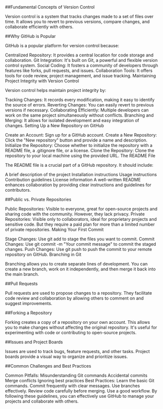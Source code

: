 ##Fundamental Concepts of Version Control

Version control is a system that tracks changes made to a set of files over time. It allows you to revert to previous versions, compare changes, and collaborate efficiently with others.

##Why GitHub is Popular

GitHub is a popular platform for version control because:

Centralized Repository: It provides a central location for code storage and collaboration.
Git Integration: It's built on Git, a powerful and flexible version control system.
Social Coding: It fosters a community of developers through features like forks, pull requests, and issues.
Collaboration Tools: It offers tools for code review, project management, and issue tracking.
Maintaining Project Integrity with Version Control

Version control helps maintain project integrity by:

Tracking Changes: It records every modification, making it easy to identify the source of errors.
Reverting Changes: You can easily revert to previous versions if necessary.
Collaborating Efficiently: Multiple developers can work on the same project simultaneously without conflicts.
Branching and Merging: It allows for isolated development and easy integration of changes.
Setting Up a New Repository on GitHub

Create an Account: Sign up for a GitHub account.
Create a New Repository: Click the "New repository" button and provide a name and description.
Initialize the Repository: Choose whether to initialize the repository with a README file, a .gitignore file, or a license.
Clone the Repository: Clone the repository to your local machine using the provided URL.
The README File

The README file is a crucial part of a GitHub repository. It should include:

A brief description of the project
Installation instructions
Usage instructions
Contribution guidelines
License information
A well-written README enhances collaboration by providing clear instructions and guidelines for contributors.

##Public vs. Private Repositories

Public Repositories: Visible to everyone, great for open-source projects and sharing code with the community. However, they lack privacy.
Private Repositories: Visible only to collaborators, ideal for proprietary projects and sensitive code. But they require a paid plan for more than a limited number of private repositories.
Making Your First Commit

Stage Changes: Use git add to stage the files you want to commit.
Commit Changes: Use git commit -m "Your commit message" to commit the staged changes.
Push Changes: Use git push to push the commit to your remote repository on GitHub.
Branching in Git

Branching allows you to create separate lines of development. You can create a new branch, work on it independently, and then merge it back into the main branch.

##Pull Requests

Pull requests are used to propose changes to a repository. They facilitate code review and collaboration by allowing others to comment on and suggest improvements.

##Forking a Repository

Forking creates a copy of a repository on your own account. This allows you to make changes without affecting the original repository. It's useful for experimenting with code or contributing to open-source projects.

##Issues and Project Boards

Issues are used to track bugs, feature requests, and other tasks. Project boards provide a visual way to organize and prioritize issues.

##Common Challenges and Best Practices

Common Pitfalls:
Misunderstanding Git commands
Accidental commits
Merge conflicts
Ignoring best practices
Best Practices:
Learn the basic Git commands.
Commit frequently with clear messages.
Use branches effectively.
Review code carefully before merging.
Use a good workflow.
By following these guidelines, you can effectively use GitHub to manage your projects and collaborate with others.
